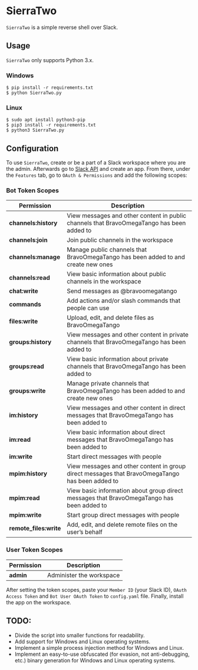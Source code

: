 # SierraTwo
`SierraTwo` is a simple reverse shell over Slack.

## Usage
`SierraTwo` only supports Python 3.x.

### Windows
```
$ pip install -r requirements.txt
$ python SierraTwo.py
```

### Linux
```
$ sudo apt install python3-pip
$ pip3 install -r requirements.txt
$ python3 SierraTwo.py
```

## Configuration
To use `SierraTwo`, create or be a part of a Slack workspace where you are the admin. Afterwards go to [Slack API][Slack API] and create an app. From there, under the `Features` tab, go to `OAuth & Permissions` and add the following scopes:

### Bot Token Scopes
| Permission             | Description                                                                                     |
|------------------------|-------------------------------------------------------------------------------------------------|
| **channels:history**   | View messages and other content in public channels that BravoOmegaTango has been added to       |
| **channels:join**      | Join public channels in the workspace                                                           |
| **channels:manage**    | Manage public channels that BravoOmegaTango has been added to and create new ones               |
| **channels:read**      | View basic information about public channels in the workspace                                   |
| **chat:write**         | Send messages as @bravoomegatango                                                               |
| **commands**           | Add actions and/or slash commands that people can use                                           |
| **files:write**        | Upload, edit, and delete files as BravoOmegaTango                                               |
| **groups:history**     | View messages and other content in private channels that BravoOmegaTango has been added to      |
| **groups:read**        | View basic information about private channels that BravoOmegaTango has been added to            |
| **groups:write**       | Manage private channels that BravoOmegaTango has been added to and create new ones              |
| **im:history**         | View messages and other content in direct messages that BravoOmegaTango has been added to       |
| **im:read**            | View basic information about direct messages that BravoOmegaTango has been added to             |
| **im:write**           | Start direct messages with people                                                               |
| **mpim:history**       | View messages and other content in group direct messages that BravoOmegaTango has been added to |
| **mpim:read**          | View basic information about group direct messages that BravoOmegaTango has been added to       |
| **mpim:write**         | Start group direct messages with people                                                         |
| **remote_files:write** | Add, edit, and delete remote files on the user’s behalf                                         |


### User Token Scopes
| Permission | Description              |
|------------|--------------------------|
| **admin**  | Administer the workspace |


After setting the token scopes, paste your `Member ID` (your Slack ID), `OAuth Access Token` and `Bot User OAuth Token` to `config.yaml` file. Finally, install the app on the workspace.

## TODO:
- Divide the script into smaller functions for readability.
- Add support for Windows and Linux operating systems.
- Implement a simple process injection method for Windows and Linux.
- Implement an easy-to-use obfuscated (for evasion, not anti-debugging, etc.) binary generation for Windows and Linux operating systems.

[Slack API]: https://api.slack.com